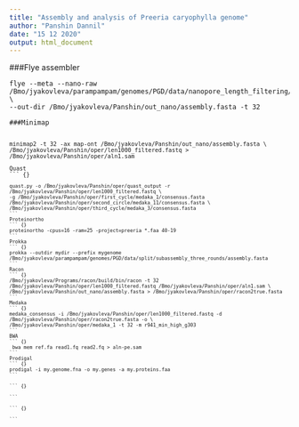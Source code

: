```yaml
---
title: "Assembly and analysis of Preeria caryophylla genome"
author: "Panshin Dannil"
date: "15 12 2020"
output: html_document
---
```


###Flye assembler

<pre><code>flye --meta --nano-raw /Bmo/jyakovleva/parampampam/genomes/PGD/data/nanopore_length_filtering/len1000_filtered.fastq \ 
--out-dir /Bmo/jyakovleva/Panshin/out_nano/assembly.fasta -t 32

###Minimap

<pre><code>minimap2 -t 32 -ax map-ont /Bmo/jyakovleva/Panshin/out_nano/assembly.fasta \ 
/Bmo/jyakovleva/Panshin/oper/len1000_filtered.fastq > /Bmo/jyakovleva/Panshin/oper/aln1.sam

Quast
``` {}
<pre><code>quast.py -o /Bmo/jyakovleva/Panshin/oper/quast_output -r /Bmo/jyakovleva/Panshin/oper/len1000_filtered.fastq \
-g /Bmo/jyakovleva/Panshin/oper/first_cycle/medaka_1/consensus.fasta /Bmo/jyakovleva/Panshin/oper/second_circle/medaka_11/consensus.fasta \ 
/Bmo/jyakovleva/Panshin/oper/third_cycle/medaka_3/consensus.fasta
```
Proteinortho
``` {}
proteinortho -cpus=16 -ram=25 -project=preeria *.faa 40-19 
```
Prokka
``` {}
prokka --outdir mydir --prefix mygenome /Bmo/jyakovleva/parampampam/genomes/PGD/data/split/subassembly_three_rounds/assembly.fasta
```
Racon
``` {}
/Bmo/jyakovleva/Programs/racon/build/bin/racon -t 32 /Bmo/jyakovleva/Panshin/oper/len1000_filtered.fastq /Bmo/jyakovleva/Panshin/oper/aln1.sam \ 
/Bmo/jyakovleva/Panshin/out_nano/assembly.fasta > /Bmo/jyakovleva/Panshin/oper/racon2true.fasta
```
Medaka
``` {}
medaka_consensus -i /Bmo/jyakovleva/Panshin/oper/len1000_filtered.fastq -d /Bmo/jyakovleva/Panshin/oper/racon2true.fasta -o \
/Bmo/jyakovleva/Panshin/oper/medaka_1 -t 32 -m r941_min_high_g303
```
BWA
``` {}
 bwa mem ref.fa read1.fq read2.fq > aln-pe.sam
```
Prodigal
``` {}
prodigal -i my.genome.fna -o my.genes -a my.proteins.faa
```

``` {}

```

``` {}

```
